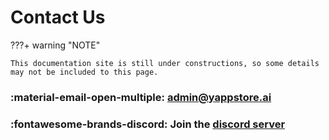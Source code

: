 # Contact Us

???+ warning "NOTE"    

    This documentation site is still under constructions, so some details may not be included to this page.



### :material-email-open-multiple: [admin@yappstore.ai](mailto:admin@yappstore.ai)


### :fontawesome-brands-discord: Join the [discord server](https://discord.com/invite/9vdvUDz22V)